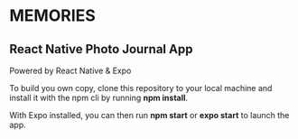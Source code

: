 # MEMORIES
## React Native Photo Journal App

Powered by React Native & Expo

To build you own copy, clone this repository to your local machine and install it with the npm cli by running **npm install**.

With Expo installed, you can then run **npm start** or **expo start** to launch the app.